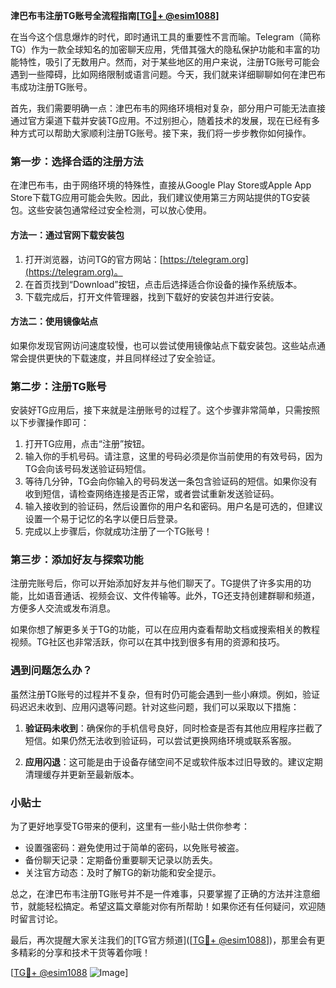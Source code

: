 **津巴布韦注册TG账号全流程指南[[TG💪+ @esim1088](https://t.me/s/esim1088)]**

在当今这个信息爆炸的时代，即时通讯工具的重要性不言而喻。Telegram（简称TG）作为一款全球知名的加密聊天应用，凭借其强大的隐私保护功能和丰富的功能特性，吸引了无数用户。然而，对于某些地区的用户来说，注册TG账号可能会遇到一些障碍，比如网络限制或语言问题。今天，我们就来详细聊聊如何在津巴布韦成功注册TG账号。

首先，我们需要明确一点：津巴布韦的网络环境相对复杂，部分用户可能无法直接通过官方渠道下载并安装TG应用。不过别担心，随着技术的发展，现在已经有多种方式可以帮助大家顺利注册TG账号。接下来，我们将一步步教你如何操作。

### 第一步：选择合适的注册方法

在津巴布韦，由于网络环境的特殊性，直接从Google Play Store或Apple App Store下载TG应用可能会失败。因此，我们建议使用第三方网站提供的TG安装包。这些安装包通常经过安全检测，可以放心使用。

#### 方法一：通过官网下载安装包

1. 打开浏览器，访问TG的官方网站：[https://telegram.org](https://telegram.org)。
2. 在首页找到“Download”按钮，点击后选择适合你设备的操作系统版本。
3. 下载完成后，打开文件管理器，找到下载好的安装包并进行安装。

#### 方法二：使用镜像站点

如果你发现官网访问速度较慢，也可以尝试使用镜像站点下载安装包。这些站点通常会提供更快的下载速度，并且同样经过了安全验证。

### 第二步：注册TG账号

安装好TG应用后，接下来就是注册账号的过程了。这个步骤非常简单，只需按照以下步骤操作即可：

1. 打开TG应用，点击“注册”按钮。
2. 输入你的手机号码。请注意，这里的号码必须是你当前使用的有效号码，因为TG会向该号码发送验证码短信。
3. 等待几分钟，TG会向你输入的号码发送一条包含验证码的短信。如果你没有收到短信，请检查网络连接是否正常，或者尝试重新发送验证码。
4. 输入接收到的验证码，然后设置你的用户名和密码。用户名是可选的，但建议设置一个易于记忆的名字以便日后登录。
5. 完成以上步骤后，你就成功注册了一个TG账号！

### 第三步：添加好友与探索功能

注册完账号后，你可以开始添加好友并与他们聊天了。TG提供了许多实用的功能，比如语音通话、视频会议、文件传输等。此外，TG还支持创建群聊和频道，方便多人交流或发布消息。

如果你想了解更多关于TG的功能，可以在应用内查看帮助文档或搜索相关的教程视频。TG社区也非常活跃，你可以在其中找到很多有用的资源和技巧。

### 遇到问题怎么办？

虽然注册TG账号的过程并不复杂，但有时仍可能会遇到一些小麻烦。例如，验证码迟迟未收到、应用闪退等问题。针对这些问题，我们可以采取以下措施：

1. **验证码未收到**：确保你的手机信号良好，同时检查是否有其他应用程序拦截了短信。如果仍然无法收到验证码，可以尝试更换网络环境或联系客服。
   
2. **应用闪退**：这可能是由于设备存储空间不足或软件版本过旧导致的。建议定期清理缓存并更新至最新版本。

### 小贴士

为了更好地享受TG带来的便利，这里有一些小贴士供你参考：

- 设置强密码：避免使用过于简单的密码，以免账号被盗。
- 备份聊天记录：定期备份重要聊天记录以防丢失。
- 关注官方动态：及时了解TG的新功能和安全提示。

总之，在津巴布韦注册TG账号并不是一件难事，只要掌握了正确的方法并注意细节，就能轻松搞定。希望这篇文章能对你有所帮助！如果你还有任何疑问，欢迎随时留言讨论。

最后，再次提醒大家关注我们的[TG官方频道]([[TG💪+ @esim1088](https://t.me/s/esim1088)])，那里会有更多精彩的分享和技术干货等着你哦！

[[TG💪+ @esim1088](https://t.me/s/esim1088) ![Image](https://i.postimg.cc/4NQfJmqS/Snipaste-2025-05-13-00-14-12.png)]